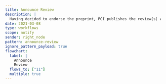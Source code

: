 ```yaml
---
title: Announce Review
description: |
  Having decided to endorse the preprint, PCI publishes the review(s) and announces this
date: 2021-03-08
type: workflows
scope: notify
sender: right_node
pattern: announce-review
ignore_pattern_payload: true
flowchart:
  label: |
    Announce
    Review
  flows_to: ["11"]
  multiple: true
---
```

